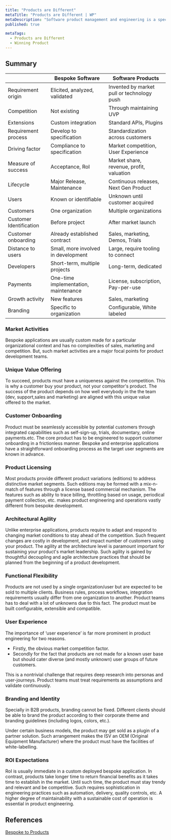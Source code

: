 ```yaml
---
title: "Products are Different"
metaTitle: "Products are Different | WP"
metaDescription: "Software product management and engineering is a specialty and significantly different from enterprise or bespoke applications development. Below are some of the reasons for why products development is a specialty."
published: true

metaTags:
  - Products are Different
  - Winning Product
---
```


## Summary

|                         | Bespoke Software                     | Software Products                          |
| ----------------------- | ------------------------------------ | ------------------------------------------ |
| Requirement origin      | Elicited, analyzed, validated        | Invented by market pull or technology push |
| Competition             | Not existing                         | Through maintaining UVP                    |
| Extensions              | Custom integration                   | Standard APIs, Plugins                     |
| Requirement process     | Develop to specification             | Standardization across customers           |
| Driving factor          | Compliance to specification          | Market competition, User Experience        |
| Measure of success      | Acceptance, RoI                      | Market share, revenue, profit, valuation   |
| Lifecycle               | Major Release, Maintenance           | Continuous releases, Next Gen Product      |
| Users                   | Known or identifiable                | Unknown until customer acquired            |
| Customers               | One organization                     | Multiple organizations                     |
| Customer Identification | Before project                       | After market launch                        |
| Customer onboarding     | Already established contract         | Sales, marketing, Demos, Trials            |
| Distance to users       | Small, more involved in development  | Large, require tooling to connect          |
| Developers              | Short-term, multiple projects        | Long-term, dedicated                       |
| Payments                | One-time implementation, maintenance | License, subscription, Pay-per-use         |
| Growth activity         | New features                         | Sales, marketing                           |
| Branding                | Specific to organization             | Configurable, White labeled                |

### Market Activities

Bespoke applications are usually custom made for a particular organizational context and has no complexities of sales, marketing and competition. But, such market activities are a major focal points for product development teams.

### Unique Value Offering

To succeed, products must have a uniqueness against the competition. This is why a customer buy your product, not your competitor's product. The success of the product depends on how well everybody in the the team (dev, support,sales and marketing) are aligned with this unique value offered to the market.

### Customer Onboarding

Product must be seamlessly accessible by potential customers through integrated capabilities such as self-sign-up, trials, documentary, online payments.etc. The core product has to be engineered to support customer onboarding in a frictionless manner. Bespoke and enterprise applications have a straightforward onboarding process as the target user segments are known in advance.

### Product Licensing

Most products provide different product variations (editions) to address distinctive market segments. Such editions may be formed with a mix-n-match of features through a license based commercial mechanism. The features such as ability to trace billing, throttling based on usage, periodical payment collection, etc. makes product engineering and operations vastly different from bespoke development.

### Architectural Agility

Unlike enterprise applications, products require to adapt and respond to changing market conditions to stay ahead of the competition. Such frequent changes are costly in development, and impact number of customers using your product. The agility at the architecture level is paramount important for sustaining your product's market leadership. Such agility is gained by thoughtful decoupling and agile architecture practices that should be planned from the beginning of a product development.

### Functional Flexibility

Products are not used by a single organization/user but are expected to be sold to multiple clients. Business rules, process workflows, integration requirements usually differ from one organization to another. Product teams has to deal with a lot of unknowns due to this fact. The product must be built configurable, extensible and compatible.

### User Experience

The importance of ‘user experience’ is far more prominent in product engineering for two reasons.

- Firstly, the obvious market competition factor.
- Secondly for the fact that products are not made for a known user base but should cater diverse (and mostly unknown) user groups of future customers.

This is a nontrivial challenge that requires deep research into personas and user-journeys. Product teams must treat requirements as assumptions and validate continuously.

### Branding and Identity

Specially in B2B products, branding cannot be fixed. Different clients should be able to brand the product according to their corporate theme and branding guidelines (including logos, colors, etc.).

Under certain business models, the product may get sold as a plugin of a partner solution. Such arrangement makes the ISV an OEM (Original Equipment Manufacturer) where the product must have the facilities of white-labelling.

### ROI Expectations

RoI is usually immediate in a custom deployed bespoke application. In contrast, products take longer time to return financial benefits as it takes time to establish in the market. Until such time, the product must stay trendy and relevant and be competitive. Such requires sophistication in engineering practices such as automation, delivery, quality controls, etc. A higher degree of maintainability with a sustainable cost of operation is essential in product engineering.

## References

[Bespoke to Products](https://www.researchgate.net/publication/268372220_Productization_The_process_of_transforming_from_customer-specific_software_development_to_product_software_development)
